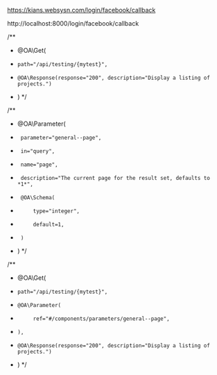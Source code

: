 https://kians.websysn.com/login/facebook/callback


http://localhost:8000/login/facebook/callback




/**
* @OA\Get(
*     path="/api/testing/{mytest}",
*     @OA\Response(response="200", description="Display a listing of projects.")
* )
*/




/**
* @OA\Parameter(
*      parameter="general--page",
*      in="query",
*      name="page",
*      description="The current page for the result set, defaults to *1*",
*      @OA\Schema(
*          type="integer",
*          default=1,
*      )
* )
*/

/**
* @OA\Get(
*     path="/api/testing/{mytest}",
*     @OA\Parameter(
*          ref="#/components/parameters/general--page",
*     ),
*     @OA\Response(response="200", description="Display a listing of projects.")
* )
*/
